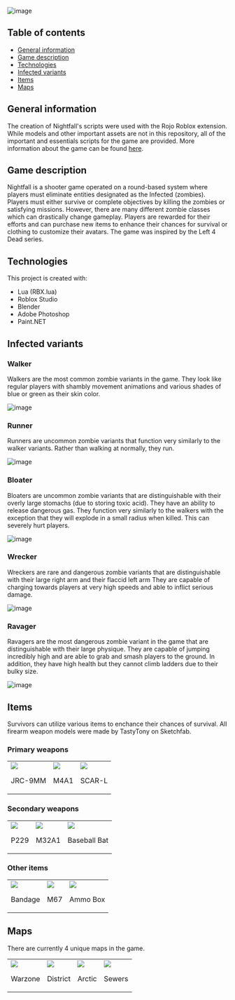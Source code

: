 ![image](https://user-images.githubusercontent.com/113711991/228656394-b8d8ac9a-ffe3-4b0b-b818-f09fe4e614f8.png)


## Table of contents
* [General information](#general-information)
* [Game description](#game-description)
* [Technologies](#technologies)
* [Infected variants](#infected-variants)
* [Items](#items)
* [Maps](#maps)

## General information
The creation of Nightfall's scripts were used with the Rojo Roblox extension. While models and other important assets are not in this repository, all of the important and essentials scripts for the game are provided. More information about the game can be found [here](https://sites.google.com/view/kevkim/nightfall?authuser=0).

## Game description
Nightfall is a shooter game operated on a round-based system where players must eliminate entities designated as the Infected (zombies). Players must either survive or complete objectives by killing the zombies or satisfying missions. However, there are many different zombie classes which can drastically change gameplay. Players are rewarded for their efforts and can purchase new items to enhance their chances for survival or clothing to customize their avatars. The game was inspired by the Left 4 Dead series.

## Technologies
This project is created with:
* Lua (RBX.lua)
* Roblox Studio
* Blender
* Adobe Photoshop
* Paint.NET

## Infected variants
### Walker
Walkers are the most common zombie variants in the game. They look like regular players with shambly movement animations and various shades of blue or green as their skin color.

![image](https://user-images.githubusercontent.com/113711991/228646586-0248b5be-5de1-4c90-b98a-90f52798697e.png)

### Runner
Runners are uncommon zombie variants that function very similarly to the walker variants. Rather than walking at normally, they run.

![image](https://user-images.githubusercontent.com/113711991/228646647-41d17b79-d938-4724-ad41-09bfa16cdcca.png)

### Bloater
Bloaters are uncommon zombie variants that are distinguishable with their overly large stomachs (due to storing toxic acid). They have an ability to release dangerous gas. They function very similarly to the walkers with the exception that they will explode in a small radius when killed. This can severely hurt players.

![image](https://user-images.githubusercontent.com/113711991/228646681-75f5378f-71dd-4191-b125-4ce33595cb62.png)

### Wrecker
Wreckers are rare and dangerous zombie variants that are distinguishable with their large right arm and their flaccid left arm They are capable of charging towards players at very high speeds and able to inflict serious damage.

![image](https://user-images.githubusercontent.com/113711991/228646489-9727f2fe-8114-4ce7-9726-c9f8c298efa0.png)

### Ravager
Ravagers are the most dangerous zombie variant in the game that are distinguishable with their large physique. They are capable of jumping incredibly high and are able to grab and smash players to the ground. In addition, they have high health but they cannot climb ladders due to their bulky size.

![image](https://user-images.githubusercontent.com/113711991/228646706-33909d45-22c7-4474-b89a-0d745002edb4.png)

## Items
Survivors can utilize various items to enchance their chances of survival. All firearm weapon models were made by TastyTony on Sketchfab.

### Primary weapons
<div>
  <table>
    <tr>
      <td>
        <img src="https://user-images.githubusercontent.com/113711991/228654947-c1c7adb6-758b-424e-931a-db5dda1214fb.png" />
        <br />
        <p>JRC-9MM</p>
      </td>
      <td>
        <img src="https://user-images.githubusercontent.com/113711991/228655066-92f7be97-a8b0-4a6c-9464-919a3828c29d.png" />
        <br />
        <p>M4A1</p>
      </td>
      <td>
        <img src="https://user-images.githubusercontent.com/113711991/228655142-749c216d-3fa3-4c12-af97-2cbc4ac6d0bc.png" />
        <br />
        <p>SCAR-L</p>
      </td>
  </table>
</div>

### Secondary weapons
<div>
  <table>
    <tr>
      <td>
        <img src="https://user-images.githubusercontent.com/113711991/228655533-5d7fb898-3012-46a8-b312-c8ef59238973.png" />
        <br />
        <p>P229</p>
      </td>
      <td>
        <img src="https://user-images.githubusercontent.com/113711991/228655668-7fccdf6a-3c63-488a-b79d-62c9ce6f19f6.png" />
        <br />
        <p>M32A1</p>
      </td>
      <td>
        <img src="https://user-images.githubusercontent.com/113711991/228656032-ed8e6094-3754-46d6-86b0-bf350bbde38a.png" />
        <br />
        <p>Baseball Bat</p>
      </td>
  </table>
</div>


### Other items
<div>
  <table>
    <tr>
      <td>
        <img src="https://user-images.githubusercontent.com/113711991/228655963-4bd9df0b-d575-46e5-95bc-404c87ac5011.png" />
        <br />
        <p>Bandage</p>
      </td>
      <td>
        <img src="https://user-images.githubusercontent.com/113711991/228656074-6ba62d45-3f3e-4a08-bf0c-b14767c98e7f.png" />
        <br />
        <p>M67</p>
      </td>
      <td>
        <img src="https://user-images.githubusercontent.com/113711991/228656135-3e663a4b-b675-4057-ac32-c43e81e8efae.png" />
        <br />
        <p>Ammo Box</p>
      </td>
  </table>
</div>

## Maps
There are currently 4 unique maps in the game.
<div>
  <table>
    <tr>
      <td>
        <img src="https://user-images.githubusercontent.com/113711991/228648119-fbaf8d6a-f173-40df-b2f4-e86fb825f0d9.png" />
        <br />
        <p>Warzone</p>
      </td>
      <td>
        <img src="https://user-images.githubusercontent.com/113711991/228648023-a95eaadd-2544-429b-8c51-9f3d34ffbf23.png" />
        <br />
        <p>District</p>
      </td>
      <td>
        <img src="https://user-images.githubusercontent.com/113711991/228647997-87671092-2c6e-496d-bf67-5bb57a57690a.png" />
        <br />
        <p>Arctic</p>
      </td>
      <td>
        <img src="https://user-images.githubusercontent.com/113711991/228648049-b0c0d9bb-f401-44a9-8ad7-38a5be8273c0.png" />
        <br />
        <p>Sewers</p>
      </td>
    </tr>
  </table>
</div>
